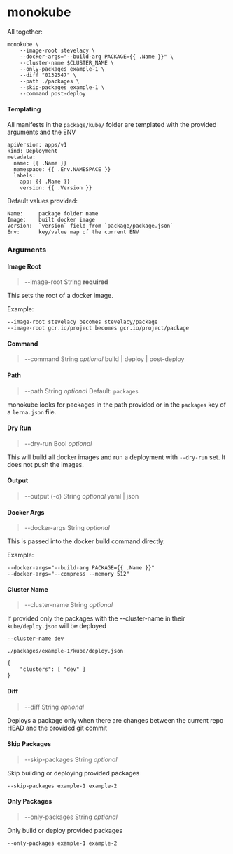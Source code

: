 # monokube


All together:
```
monokube \
	--image-root stevelacy \
	--docker-args="--build-arg PACKAGE={{ .Name }}" \
	--cluster-name $CLUSTER_NAME \
	--only-packages example-1 \
	--diff "0132547" \
	--path ./packages \
	--skip-packages example-1 \
	--command post-deploy
```

#### Templating

All manifests in the `package/kube/` folder are templated with the provided arguments and the ENV

```
apiVersion: apps/v1
kind: Deployment
metadata:
  name: {{ .Name }}
  namespace: {{ .Env.NAMESPACE }}
  labels:
    app: {{ .Name }}
    version: {{ .Version }}

```

Default values provided:
```
Name:     package folder name
Image:    built docker image
Version:  `version` field from `package/package.json`
Env:      key/value map of the current ENV
```

### Arguments

#### Image Root
> --image-root
String **required**

This sets the root of a docker image.

Example:
```
--image-root stevelacy becomes stevelacy/package
--image-root gcr.io/project becomes gcr.io/project/package
```

#### Command
> --command
String _optional_ build | deploy | post-deploy


#### Path
> --path
String _optional_
Default: `packages`

monokube looks for packages in the path provided or in the `packages` key of a `lerna.json` file.


#### Dry Run
> --dry-run
Bool _optional_

This will build all docker images and run a deployment with `--dry-run` set. It does not push the images.


#### Output
> --output (-o)
String _optional_  yaml | json


#### Docker Args
> --docker-args
String _optional_

This is passed into the docker build command directly.

Example:
```
--docker-args="--build-arg PACKAGE={{ .Name }}"
--docker-args="--compress --memory 512"
```

#### Cluster Name
> --cluster-name
String _optional_

If provided only the packages with the --cluster-name in their `kube/deploy.json` will be deployed

```
--cluster-name dev
```

`./packages/example-1/kube/deploy.json`
```
{
	"clusters": [ "dev" ]
}
```

#### Diff
> --diff
String _optional_

Deploys a package only when there are changes between the current repo HEAD and the provided git commit


#### Skip Packages
> --skip-packages
String _optional_

Skip building or deploying provided packages

```
--skip-packages example-1 example-2
```


#### Only Packages
> --only-packages
String _optional_

Only build or deploy provided packages

```
--only-packages example-1 example-2
```
